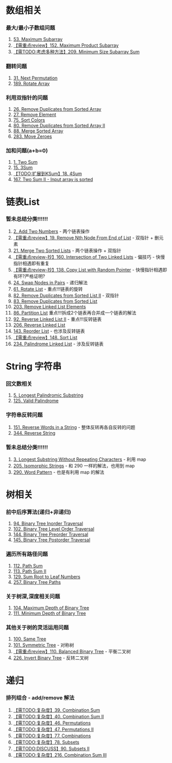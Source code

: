 # 数组相关

### 最大/最小子数组问题

1. [53. Maximum Subarray](https://github.com/MikasaLevi/LeetCode/issues/29)
2. [【需重点review】152. Maximum Product Subarray](https://github.com/MikasaLevi/LeetCode/issues/31)
3. [【需TODO:考虑多种方法】209. Minimum Size Subarray Sum](https://github.com/MikasaLevi/LeetCode/issues/30)

### 翻转问题

1. [31. Next Permutation](https://github.com/MikasaLevi/LeetCode/issues/27)
2. [189. Rotate Array](https://github.com/MikasaLevi/LeetCode/issues/28)

### 利用双指针的问题

1. [26. Remove Duplicates from Sorted Array](https://github.com/MikasaLevi/LeetCode/issues/33)
2. [27. Remove Element](https://github.com/MikasaLevi/LeetCode/issues/32)
3. [75. Sort Colors](https://github.com/MikasaLevi/LeetCode/issues/36)
4. [80. Remove Duplicates from Sorted Array II](https://github.com/MikasaLevi/LeetCode/issues/34)
5. [88. Merge Sorted Array](https://github.com/MikasaLevi/LeetCode/issues/35)
6. [283. Move Zeroes](https://github.com/MikasaLevi/LeetCode/issues/37)

### 加和问题(a+b=0)

1. [1. Two Sum](https://github.com/MikasaLevi/LeetCode/issues/23)
2. [15. 3Sum](https://github.com/MikasaLevi/LeetCode/issues/25)
3. [【TODO:扩展到KSum】18. 4Sum](https://github.com/MikasaLevi/LeetCode/issues/26)
4. [167. Two Sum II - Input array is sorted](https://github.com/MikasaLevi/LeetCode/issues/24)

# 链表List

### 暂未总结分类!!!!!!

1. [2. Add Two Numbers](https://github.com/MikasaLevi/LeetCode/issues/38) - 两个链表操作
2. [【需重点review】19. Remove Nth Node From End of List](https://github.com/MikasaLevi/LeetCode/issues/41) - 双指针 + 删元素
3. [21. Merge Two Sorted Lists](https://github.com/MikasaLevi/LeetCode/issues/39) - 两个链表操作 + 双指针
4. [【需重点review-抄】160. Intersection of Two Linked Lists](https://github.com/MikasaLevi/LeetCode/issues/40) - 偏技巧 - 快慢指针相遇即有重复
5. [【需重点review-抄】138. Copy List with Random Pointer](https://github.com/MikasaLevi/LeetCode/issues/48) - 快慢指针相遇即有环?严格证明?
5. [24. Swap Nodes in Pairs](https://github.com/MikasaLevi/LeetCode/issues/42) - 递归解法
6. [61. Rotate List](https://github.com/MikasaLevi/LeetCode/issues/43) - 重点!!!链表的旋转
7. [82. Remove Duplicates from Sorted List II](https://github.com/MikasaLevi/LeetCode/issues/45) - 双指针
8. [83. Remove Duplicates from Sorted List](https://github.com/MikasaLevi/LeetCode/issues/44)
9. [203. Remove Linked List Elements](https://github.com/MikasaLevi/LeetCode/issues/51)
9. [86. Partition List](https://github.com/MikasaLevi/LeetCode/issues/46) 重点!!!拆成2个链表再合并成一个链表的解法
10. [92. Reverse Linked List II](https://github.com/MikasaLevi/LeetCode/issues/47) - 重点!!!反转链表
11. [206. Reverse Linked List](https://github.com/MikasaLevi/LeetCode/issues/52)
11. [143. Reorder List](https://github.com/MikasaLevi/LeetCode/issues/49) - 也涉及反转链表
12. [【需重点review】148. Sort List](https://github.com/MikasaLevi/LeetCode/issues/50) 
13. [234. Palindrome Linked List](https://github.com/MikasaLevi/LeetCode/issues/53) - 涉及反转链表

# String 字符串

### 回文数相关

1. [5. Longest Palindromic Substring](https://github.com/MikasaLevi/LeetCode/issues/55)
2. [125. Valid Palindrome](https://github.com/MikasaLevi/LeetCode/issues/54)

### 字符串反转问题

1. [151. Reverse Words in a String](https://github.com/MikasaLevi/LeetCode/issues/56) - 整体反转再各自反转的问题
2. [344. Reverse String](https://github.com/MikasaLevi/LeetCode/issues/57)

### 暂未总结分类!!!!!!

1. [3. Longest Substring Without Repeating Characters](https://github.com/MikasaLevi/LeetCode/issues/58) - 利用 map
2. [205. Isomorphic Strings](https://github.com/MikasaLevi/LeetCode/issues/60) - 和 290 一样的解法，也用到 map 
3. [290. Word Pattern](https://github.com/MikasaLevi/LeetCode/issues/59) - 也是有利用 map 的解法

# 树相关

### 前中后序算法(递归+非递归)

1. [94. Binary Tree Inorder Traversal](https://github.com/MikasaLevi/LeetCode/issues/2)
2. [102. Binary Tree Level Order Traversal](https://github.com/MikasaLevi/LeetCode/issues/4)
3. [144. Binary Tree Preorder Traversal](https://github.com/MikasaLevi/LeetCode/issues/1)
4. [145. Binary Tree Postorder Traversal](https://github.com/MikasaLevi/LeetCode/issues/3)

### 遍历所有路径问题

1. [112. Path Sum](https://github.com/MikasaLevi/LeetCode/issues/6)
2. [113. Path Sum II](https://github.com/MikasaLevi/LeetCode/issues/7)
3. [129. Sum Root to Leaf Numbers](https://github.com/MikasaLevi/LeetCode/issues/8)
4. [257. Binary Tree Paths](https://github.com/MikasaLevi/LeetCode/issues/5)

### 关于树深,深度相关问题

1. [104. Maximum Depth of Binary Tree](https://github.com/MikasaLevi/LeetCode/issues/9)
2. [111. Minimum Depth of Binary Tree](https://github.com/MikasaLevi/LeetCode/issues/10)

### 其他关于树的灵活运用问题

1. [100. Same Tree](https://github.com/MikasaLevi/LeetCode/issues/14)
2. [101. Symmetric Tree](https://github.com/MikasaLevi/LeetCode/issues/12) - 对称树
3. [【需重点review】110. Balanced Binary Tree](https://github.com/MikasaLevi/LeetCode/issues/13) - 平衡二叉树
4. [226. Invert Binary Tree](https://github.com/MikasaLevi/LeetCode/issues/11) - 反转二叉树

# 递归

### 排列组合 - add/remove 解法

1. [【需TODO:复杂度】39. Combination Sum](https://github.com/MikasaLevi/LeetCode/issues/18)
2. [【需TODO:复杂度】40. Combination Sum II](https://github.com/MikasaLevi/LeetCode/issues/19)
3. [【需TODO:复杂度】46. Permutations](https://github.com/MikasaLevi/LeetCode/issues/21) 
4. [【需TODO:复杂度】47. Permutations II](https://github.com/MikasaLevi/LeetCode/issues/22) 
5. [【需TODO:复杂度】77. Combinations](https://github.com/MikasaLevi/LeetCode/issues/17)
6. [【需TODO:复杂度】78. Subsets](https://github.com/MikasaLevi/LeetCode/issues/15)
7. [【需TODO:DISCUSS】90. Subsets II](https://github.com/MikasaLevi/LeetCode/issues/16)
8. [【需TODO:复杂度】216. Combination Sum III](https://github.com/MikasaLevi/LeetCode/issues/20)

